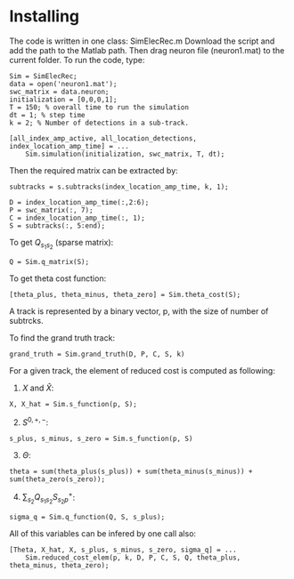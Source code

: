 # Installing
The code is written in one class: SimElecRec.m
Download the script and add the path to the Matlab path. Then drag neuron file (neuron1.mat) to the current folder. To run the code, type:

```
Sim = SimElecRec;
data = open('neuron1.mat');
swc_matrix = data.neuron;
initialization = [0,0,0,1];
T = 150; % overall time to run the simulation
dt = 1; % step time 
k = 2; % Number of detections in a sub-track.

[all_index_amp_active, all_location_detections, index_location_amp_time] = ...
    Sim.simulation(initialization, swc_matrix, T, dt);
```
Then the required matrix can be extracted by:

```
subtracks = s.subtracks(index_location_amp_time, k, 1);

D = index_location_amp_time(:,2:6);
P = swc_matrix(:, 7);
C = index_location_amp_time(:, 1);
S = subtracks(:, 5:end);
```

To get $Q_{s_1s_2}$ (sparse matrix):
```
Q = Sim.q_matrix(S);
```
To get theta cost function:
```
[theta_plus, theta_minus, theta_zero] = Sim.theta_cost(S);
```
A track is represented by a binary vector, p, with the size of number of subtrcks.  

To find the grand truth track:
```
grand_truth = Sim.grand_truth(D, P, C, S, k)
```
For a given track, the element of reduced cost is computed as following:

1) $X$ and $\hat{X}$:
```
X, X_hat = Sim.s_function(p, S);
```
2) $S^{0,+,-}$:
```
s_plus, s_minus, s_zero = Sim.s_function(p, S)
```
3) $\Theta$:
```
theta = sum(theta_plus(s_plus)) + sum(theta_minus(s_minus)) + sum(theta_zero(s_zero));
```
4) $\sum_{s_2}Q_{s_1s_2}S^+_{s_2p}$:
```
sigma_q = Sim.q_function(Q, S, s_plus);
```

All of this variables can be infered by one call also:
```
[Theta, X_hat, X, s_plus, s_minus, s_zero, sigma_q] = ...
    Sim.reduced_cost_elem(p, k, D, P, C, S, Q, theta_plus, theta_minus, theta_zero);
```
